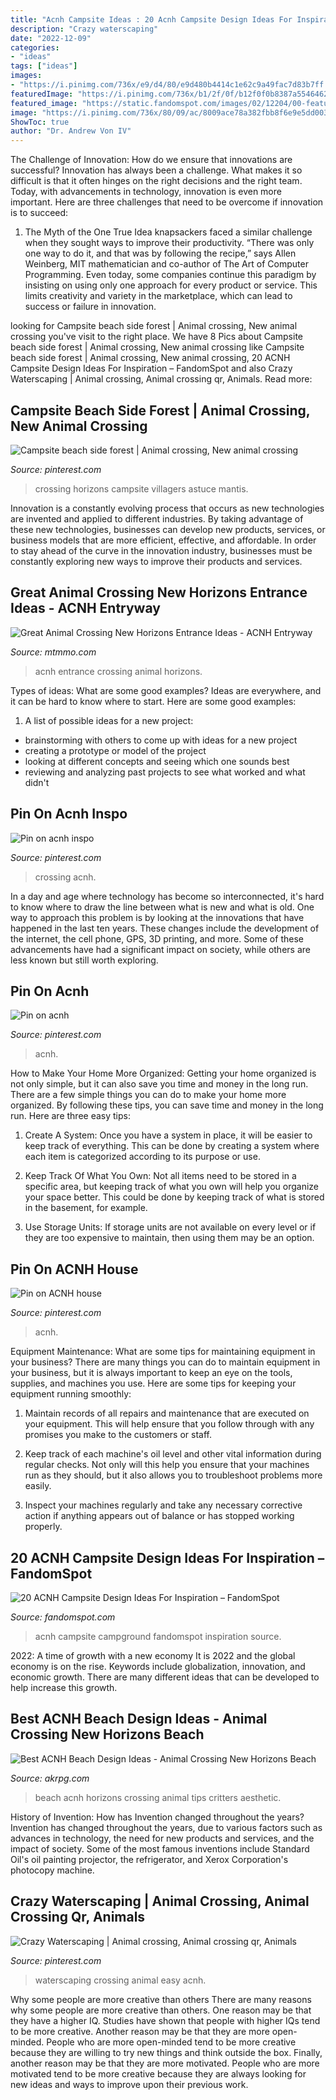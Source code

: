 ```yaml
---
title: "Acnh Campsite Ideas : 20 Acnh Campsite Design Ideas For Inspiration – Fandomspot"
description: "Crazy waterscaping"
date: "2022-12-09"
categories:
- "ideas"
tags: ["ideas"]
images:
- "https://i.pinimg.com/736x/e9/d4/80/e9d480b4414c1e62c9a49fac7d83b7ff.jpg"
featuredImage: "https://i.pinimg.com/736x/b1/2f/0f/b12f0f0b8387a55464629e6d20645c8e.jpg"
featured_image: "https://static.fandomspot.com/images/02/12204/00-featured-nighttime-campground-area-in-acnh.jpg"
image: "https://i.pinimg.com/736x/80/09/ac/8009ace78a382fbb8f6e9e5dd0034187.jpg"
ShowToc: true
author: "Dr. Andrew Von IV"
---
```



The Challenge of Innovation: How do we ensure that innovations are successful?
Innovation has always been a challenge. What makes it so difficult is that it often hinges on the right decisions and the right team. Today, with advancements in technology, innovation is even more important. Here are three challenges that need to be overcome if innovation is to succeed:
1. The Myth of the One True Idea
 knapsackers faced a similar challenge when they sought ways to improve their productivity. “There was only one way to do it, and that was by following the recipe,” says Allen Weinberg, MIT mathematician and co-author of The Art of Computer Programming. Even today, some companies continue this paradigm by insisting on using only one approach for every product or service. This limits creativity and variety in the marketplace, which can lead to success or failure in innovation.


	

		
looking for Campsite beach side forest | Animal crossing, New animal crossing you've visit to the right place. We have 8 Pics about Campsite beach side forest | Animal crossing, New animal crossing like Campsite beach side forest | Animal crossing, New animal crossing, 20 ACNH Campsite Design Ideas For Inspiration – FandomSpot and also Crazy Waterscaping | Animal crossing, Animal crossing qr, Animals. Read more:
		
    
## Campsite Beach Side Forest | Animal Crossing, New Animal Crossing

<img loading=lazy src="https://i.pinimg.com/736x/80/09/ac/8009ace78a382fbb8f6e9e5dd0034187.jpg" onerror="this.onerror=null;this.src='https://tse2.mm.bing.net/th?id=OIP.6plcFxkslM1eCPMZqj9KdAHaEK&amp;pid=15.1';" alt="Campsite beach side forest | Animal crossing, New animal crossing">

_Source: pinterest.com_

>crossing horizons campsite villagers astuce mantis. 

	

Innovation is a constantly evolving process that occurs as new technologies are invented and applied to different industries. By taking advantage of these new technologies, businesses can develop new products, services, or business models that are more efficient, effective, and affordable. In order to stay ahead of the curve in the innovation industry, businesses must be constantly exploring new ways to improve their products and services.

    
## Great Animal Crossing New Horizons Entrance Ideas - ACNH Entryway

<img loading=lazy src="https://www.mtmmo.com/upload/20200813/6373293239736543448852434.png" onerror="this.onerror=null;this.src='https://tse2.mm.bing.net/th?id=OIP.l0_Mwf_Msthafho0vFEaRwHaEY&amp;pid=15.1';" alt="Great Animal Crossing New Horizons Entrance Ideas - ACNH Entryway">

_Source: mtmmo.com_

>acnh entrance crossing animal horizons. 

	

Types of ideas: What are some good examples?
Ideas are everywhere, and it can be hard to know where to start. Here are some good examples:
1. A list of possible ideas for a new project: 
- brainstorming with others to come up with ideas for a new project 
- creating a prototype or model of the project 
- looking at different concepts and seeing which one sounds best 
- reviewing and analyzing past projects to see what worked and what didn't 

    
## Pin On Acnh Inspo

<img loading=lazy src="https://i.pinimg.com/736x/58/e9/77/58e977332f4753f90c1d95d4f4375004.jpg" onerror="this.onerror=null;this.src='https://tse1.mm.bing.net/th?id=OIP.cDl9EwwfrNrg6D3uX3rCdwHaIA&amp;pid=15.1';" alt="Pin on acnh inspo">

_Source: pinterest.com_

>crossing acnh. 

	

In a day and age where technology has become so interconnected, it's hard to know where to draw the line between what is new and what is old. One way to approach this problem is by looking at the innovations that have happened in the last ten years. These changes include the development of the internet, the cell phone, GPS, 3D printing, and more. Some of these advancements have had a significant impact on society, while others are less known but still worth exploring.

    
## Pin On Acnh

<img loading=lazy src="https://i.pinimg.com/736x/c1/b9/75/c1b975b3d938fc63dd966194c8fd161e.jpg" onerror="this.onerror=null;this.src='https://tse1.mm.bing.net/th?id=OIP.VJBgNMfvIwj_Tkct1GlfKAHaJQ&amp;pid=15.1';" alt="Pin on acnh">

_Source: pinterest.com_

>acnh. 

	

How to Make Your Home More Organized: Getting your home organized is not only simple, but it can also save you time and money in the long run.
There are a few simple things you can do to make your home more organized. By following these tips, you can save time and money in the long run. Here are three easy tips:
1. Create A System: Once you have a system in place, it will be easier to keep track of everything. This can be done by creating a system where each item is categorized according to its purpose or use.

2. Keep Track Of What You Own: Not all items need to be stored in a specific area, but keeping track of what you own will help you organize your space better. This could be done by keeping track of what is stored in the basement, for example.

3. Use Storage Units: If storage units are not available on every level or if they are too expensive to maintain, then using them may be an option.

    
## Pin On ACNH House

<img loading=lazy src="https://i.pinimg.com/736x/e9/d4/80/e9d480b4414c1e62c9a49fac7d83b7ff.jpg" onerror="this.onerror=null;this.src='https://tse3.mm.bing.net/th?id=OIP.WThRsHqrwueLV3XVy9QTcAHaEK&amp;pid=15.1';" alt="Pin on ACNH house">

_Source: pinterest.com_

>acnh. 

	

Equipment Maintenance: What are some tips for maintaining equipment in your business?
There are many things you can do to maintain equipment in your business, but it is always important to keep an eye on the tools, supplies, and machines you use. Here are some tips for keeping your equipment running smoothly:
1. Maintain records of all repairs and maintenance that are executed on your equipment. This will help ensure that you follow through with any promises you make to the customers or staff.

2. Keep track of each machine's oil level and other vital information during regular checks. Not only will this help you ensure that your machines run as they should, but it also allows you to troubleshoot problems more easily.

3. Inspect your machines regularly and take any necessary corrective action if anything appears out of balance or has stopped working properly.

    
## 20 ACNH Campsite Design Ideas For Inspiration – FandomSpot

<img loading=lazy src="https://static.fandomspot.com/images/02/12204/00-featured-nighttime-campground-area-in-acnh.jpg" onerror="this.onerror=null;this.src='https://tse4.mm.bing.net/th?id=OIP.gC1xcUPHj3iush5YthjVrQHaDd&amp;pid=15.1';" alt="20 ACNH Campsite Design Ideas For Inspiration – FandomSpot">

_Source: fandomspot.com_

>acnh campsite campground fandomspot inspiration source. 

	

2022: A time of growth with a new economy
It is 2022 and the global economy is on the rise. Keywords include globalization, innovation, and economic growth. There are many different ideas that can be developed to help increase this growth.

    
## Best ACNH Beach Design Ideas - Animal Crossing New Horizons Beach

<img loading=lazy src="https://www.akrpg.com/upload/20200812/6373282919042723818752099.png" onerror="this.onerror=null;this.src='https://tse2.mm.bing.net/th?id=OIP.uILtg0wlXCNvpPbrEIGnzAHaEi&amp;pid=15.1';" alt="Best ACNH Beach Design Ideas - Animal Crossing New Horizons Beach">

_Source: akrpg.com_

>beach acnh horizons crossing animal tips critters aesthetic. 

	

History of Invention: How has Invention changed throughout the years?
Invention has changed throughout the years, due to various factors such as advances in technology, the need for new products and services, and the impact of society. Some of the most famous inventions include Standard Oil's oil painting projector, the refrigerator, and Xerox Corporation's photocopy machine.

    
## Crazy Waterscaping | Animal Crossing, Animal Crossing Qr, Animals

<img loading=lazy src="https://i.pinimg.com/736x/b1/2f/0f/b12f0f0b8387a55464629e6d20645c8e.jpg" onerror="this.onerror=null;this.src='https://tse4.mm.bing.net/th?id=OIP.KY2oiKrSj6e-n8VC0kc_2gHaEK&amp;pid=15.1';" alt="Crazy Waterscaping | Animal crossing, Animal crossing qr, Animals">

_Source: pinterest.com_

>waterscaping crossing animal easy acnh. 

	

Why some people are more creative than others
There are many reasons why some people are more creative than others. One reason may be that they have a higher IQ. Studies have shown that people with higher IQs tend to be more creative. Another reason may be that they are more open-minded. People who are more open-minded tend to be more creative because they are willing to try new things and think outside the box. Finally, another reason may be that they are more motivated. People who are more motivated tend to be more creative because they are always looking for new ideas and ways to improve upon their previous work.


